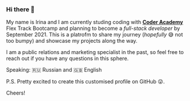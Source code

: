 ### Hi there 👋

My name is Irina and I am currently studing coding with [**Coder Academy**](https://coderacademy.edu.au/) Flex Track Bootcamp and planning to become a *full-stack developer* by September 2021. This is a platrofm to share my journey (*hopefully*  :sweat_smile: not too bumpy) and showcase my projects along the way.

I am a public relations and marketing specialist in the past, so feel free to reach out if you have any questions in this sphere. 

Speaking: :ru:  Russian and :uk:  English

P.S. Pretty excited to create this customised profile on GitHub :stuck_out_tongue_winking_eye:. 

Cheers!

<!--
**iri6ka/iri6ka** is a ✨ _special_ ✨ repository because its `README.md` (this file) appears on your GitHub profile.

Here are some ideas to get you started:

- 🔭 I’m currently working on ...
- 🌱 I’m currently learning ...
- 👯 I’m looking to collaborate on ...
- 🤔 I’m looking for help with ...
- 💬 Ask me about ...
- 📫 How to reach me: ...
- 😄 Pronouns: ...
- ⚡ Fun fact: ...
-->
